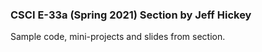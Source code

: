 ### CSCI E-33a (Spring 2021) Section by Jeff Hickey

Sample code, mini-projects and slides from section. 
